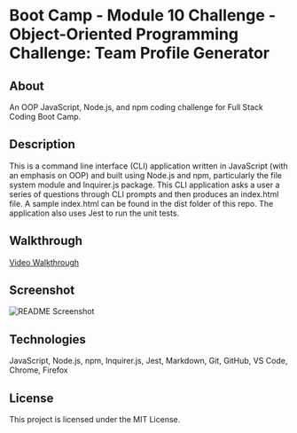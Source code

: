 # Boot Camp - Module 10 Challenge - Object-Oriented Programming Challenge: Team Profile Generator

## About

An OOP JavaScript, Node.js, and npm coding challenge for Full Stack Coding Boot Camp.

## Description

This is a command line interface (CLI) application written in JavaScript (with an emphasis on OOP) and built using Node.js and npm, particularly the file system module and Inquirer.js package. This CLI application asks a user a series of questions through CLI prompts and then produces an index.html file. A sample index.html can be found in the dist folder of this repo. The application also uses Jest to run the unit tests.

## Walkthrough

[Video Walkthrough](https://drive.google.com/file/d/1KNTT1HxNY9a7bf5wvgfIT0PX0bzwhlwQ/view)

## Screenshot

![README Screenshot](/assets/screenshot.gif)

## Technologies

JavaScript, Node.js, npm, Inquirer.js, Jest, Markdown, Git, GitHub, VS Code, Chrome, Firefox

## License

This project is licensed under the MIT License.
